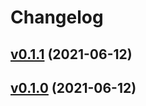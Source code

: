 # Changelog

## [v0.1.1](https://github.com/kunit/geolite2lookup/compare/v0.1.0...v0.1.1) (2021-06-12)

## [v0.1.0](https://github.com/kunit/geolite2lookup/compare/v0.1.0...v0.1.0) (2021-06-12)

